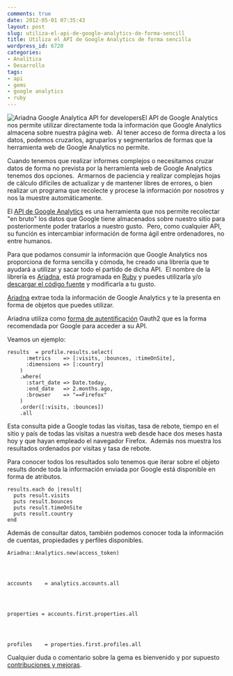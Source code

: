 ```yaml
---
comments: true
date: 2012-05-01 07:35:43
layout: post
slug: utiliza-el-api-de-google-analytics-de-forma-sencill
title: Utiliza el API de Google Analytics de forma sencilla
wordpress_id: 6720
categories:
- Analítica
- Desarrollo
tags:
- api
- gems
- google analytics
- ruby
---
```


![Ariadna Google Analytica API for developers](http://www.alvareznavarro.es/wp-content/uploads/2012/04/developers-300x168.jpg)El API de Google Analytics nos permite utilizar directamente toda la información que Google Analytics almacena sobre nuestra página web.  Al tener acceso de forma directa a los datos, podemos cruzarlos, agruparlos y segmentarlos de formas que la herramienta web de Google Analytics no permite.



Cuando tenemos que realizar informes complejos o necesitamos cruzar datos de forma no prevista por la herramienta web de Google Analytics tenemos dos opciones.  Armarnos de paciencia y realizar complejas hojas de cálculo difíciles de actualizar y de mantener libres de errores, o bien realizar un programa que recolecte y procese la información por nosotros y nos la muestre automáticamente.

El [API de Google Analytics](https://developers.google.com/analytics/devguides/) es una herramienta que nos permite recolectar "en bruto" los datos que Google tiene almacenados sobre nuestro sitio para posteriormente poder tratarlos a nuestro gusto.  Pero, como cualquier API, su función es intercambiar información de forma ágil entre ordenadores, no entre humanos.

Para que podamos consumir la información que Google Analytics nos proporciona de forma sencilla y cómoda, he creado una librería que te ayudará a utilizar y sacar todo el partido de dicha API.  El nombre de la librería es [Ariadna](https://rubygems.org/gems/ariadna), está programada en [Ruby](http://www.ruby-lang.org/es/) y puedes utilizarla y/o [descargar el código fuente](https://github.com/jorgegorka/ariadna) y modificarla a tu gusto.

[Ariadna](https://rubygems.org/gems/ariadna) extrae toda la información de Google Analytics y te la presenta en forma de objetos que puedes utilizar.

Ariadna utiliza como [forma de autentificación](https://github.com/jorgegorka/ariadna/wiki/Connexion) Oauth2 que es la forma recomendada por Google para acceder a su API.

Veamos un ejemplo:

    
    results  = profile.results.select(
          :metrics    => [:visits, :bounces, :timeOnSite],
          :dimensions => [:country]
        )
        .where(
          :start_date => Date.today,
          :end_date   => 2.months.ago,
          :browser    => "==Firefox"
        )
        .order([:visits, :bounces])
        .all


Esta consulta pide a Google todas las visitas, tasa de rebote, tiempo en el sitio y país de todas las visitas a nuestra web desde hace dos meses hasta hoy y que hayan empleado el navegador Firefox.  Además nos muestra los resultados ordenados por visitas y tasa de rebote.

Para conocer todos los resultados solo tenemos que iterar sobre el objeto results donde toda la información enviada por Google está disponible en forma de atributos.

    
    results.each do |result|
      puts result.visits
      puts result.bounces
      puts result.timeOnSite
      puts result.country
    end


Además de consultar datos, también podemos conocer toda la información de cuentas, propiedades y perfiles disponibles.

    
    Ariadna::Analytics.new(access_token)



    
    accounts    = analytics.accounts.all



    
    properties = accounts.first.properties.all



    
    profiles    = properties.first.profiles.all


Cualquier duda o comentario sobre la gema es bienvenido y por supuesto [contribuciones y mejoras](https://github.com/jorgegorka/ariadna/wiki/Contributing).

